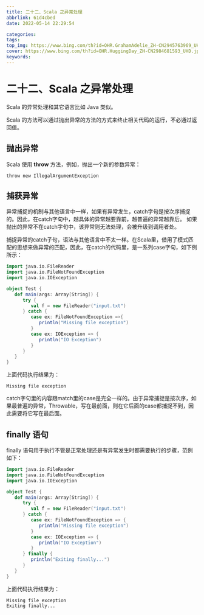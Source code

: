 ```yaml
---
title: 二十二、Scala 之异常处理
abbrlink: 61d4cbed
date: 2022-05-14 22:29:54

categories:
tags:
top_img: https://www.bing.com/th?id=OHR.GrahamAdelie_ZH-CN2945763969_UHD.jpg
cover: https://www.bing.com/th?id=OHR.HuggingDay_ZH-CN2984681593_UHD.jpg
keywords:  
---
```

# 二十二、Scala 之异常处理

Scala 的异常处理和其它语言比如 Java 类似。

Scala 的方法可以通过抛出异常的方法的方式来终止相关代码的运行，不必通过返回值。

## 抛出异常

Scala 使用 **throw** 方法，例如，抛出一个新的参数异常：

```
throw new IllegalArgumentException
```

## 捕获异常

异常捕捉的机制与其他语言中一样，如果有异常发生，catch字句是按次序捕捉的。因此，在catch字句中，越具体的异常越要靠前，越普遍的异常越靠后。 如果抛出的异常不在catch字句中，该异常则无法处理，会被升级到调用者处。

捕捉异常的catch子句，语法与其他语言中不太一样。在Scala里，借用了模式匹配的思想来做异常的匹配，因此，在catch的代码里，是一系列case字句，如下例所示：

```scala
import java.io.FileReader
import java.io.FileNotFoundException
import java.io.IOException

object Test {
   def main(args: Array[String]) {
      try {
         val f = new FileReader("input.txt")
      } catch {
         case ex: FileNotFoundException =>{
            println("Missing file exception")
         }
         case ex: IOException => {
            println("IO Exception")
         }
      }
   }
}
```

上面代码执行结果为：

```
Missing file exception
```

catch字句里的内容跟match里的case是完全一样的。由于异常捕捉是按次序，如果最普遍的异常，Throwable，写在最前面，则在它后面的case都捕捉不到，因此需要将它写在最后面。

## finally 语句

finally 语句用于执行不管是正常处理还是有异常发生时都需要执行的步骤，范例如下：

```scala
import java.io.FileReader
import java.io.FileNotFoundException
import java.io.IOException

object Test {
   def main(args: Array[String]) {
      try {
         val f = new FileReader("input.txt")
      } catch {
         case ex: FileNotFoundException => {
            println("Missing file exception")
         }
         case ex: IOException => {
            println("IO Exception")
         }
      } finally {
         println("Exiting finally...")
      }
   }
}
```

上面代码执行结果为：

```
Missing file exception
Exiting finally...
```